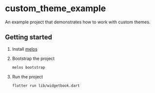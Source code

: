 # custom_theme_example

An example project that demonstrates how to work with custom themes.

## Getting started

1. Install [melos](https://melos.invertase.dev/getting-started)
1. Bootstrap the project

    ```bash
    melos bootstrap
    ```

1. Run the project

    ```bash
    flutter run lib/widgetbook.dart
    ```
